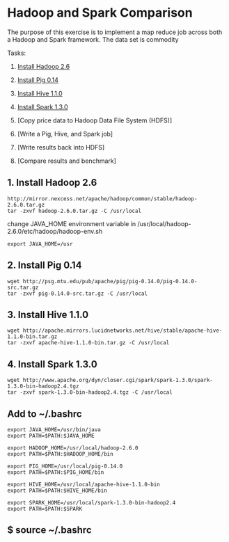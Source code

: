 # Hadoop and Spark Comparison

The purpose of this exercise is to implement a map reduce job across both a Hadoop and Spark framework. The data set is commodity 

Tasks:

1. [Install Hadoop 2.6](README.md#1-install-hadoop)
2. [Install Pig 0.14](README.md#2-install-pig)
3. [Install Hive 1.1.0](README.md#3-install-hive)
4. [Install Spark 1.3.0](README.md#4-install-spark)

5. [Copy price data to Hadoop Data File System (HDFS)]
6. [Write a Pig, Hive, and Spark job]
7. [Write results back into HDFS]
8. [Compare results and benchmark]

## 1. Install Hadoop 2.6
```
http://mirror.nexcess.net/apache/hadoop/common/stable/hadoop-2.6.0.tar.gz 
tar -zxvf hadoop-2.6.0.tar.gz -C /usr/local
```
change JAVA_HOME environment variable in /usr/local/hadoop-2.6.0/etc/hadoop/hadoop-env.sh
```
export JAVA_HOME=/usr
```
## 2. Install Pig 0.14
```
wget http://psg.mtu.edu/pub/apache/pig/pig-0.14.0/pig-0.14.0-src.tar.gz 
tar -zxvf pig-0.14.0-src.tar.gz -C /usr/local
```
## 3. Install Hive 1.1.0
```
wget http://apache.mirrors.lucidnetworks.net/hive/stable/apache-hive-1.1.0-bin.tar.gz
tar -zxvf apache-hive-1.1.0-bin.tar.gz -C /usr/local
```
## 4. Install Spark 1.3.0
```
wget http://www.apache.org/dyn/closer.cgi/spark/spark-1.3.0/spark-1.3.0-bin-hadoop2.4.tgz
tar -zxvf spark-1.3.0-bin-hadoop2.4.tgz -C /usr/local
```

## Add to ~/.bashrc
```
export JAVA_HOME=/usr/bin/java
export PATH=$PATH:$JAVA_HOME

export HADOOP_HOME=/usr/local/hadoop-2.6.0
export PATH=$PATH:$HADOOP_HOME/bin

export PIG_HOME=/usr/local/pig-0.14.0
export PATH=$PATH:$PIG_HOME/bin

export HIVE_HOME=/usr/local/apache-hive-1.1.0-bin
export PATH=$PATH:$HIVE_HOME/bin

export SPARK_HOME=/usr/local/spark-1.3.0-bin-hadoop2.4
export PATH=$PATH:$SPARK
```

## $ source ~/.bashrc
